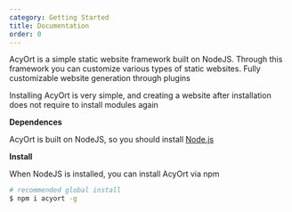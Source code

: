 ```yaml
---
category: Getting Started
title: Documentation
order: 0
---
```


AcyOrt is a simple static website framework built on NodeJS. Through this framework you can customize various types of static websites. Fully customizable website generation through plugins

Installing AcyOrt is very simple, and creating a website after installation does not require to install modules again

**Dependences**

AcyOrt is built on NodeJS, so you should install [Node.js](http://nodejs.org/)

**Install**

When NodeJS is installed, you can install AcyOrt via npm

```bash
# recommended global install
$ npm i acyort -g
```
